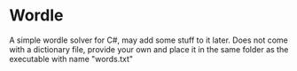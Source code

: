 # Wordle
A simple wordle solver for C#, may add some stuff to it later.
Does not come with a dictionary file, provide your own and place it in the same folder as the executable with name "words.txt"